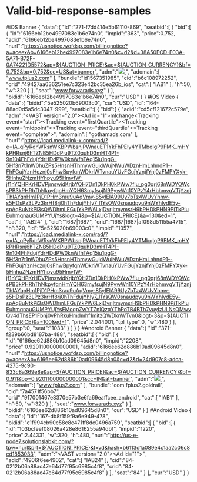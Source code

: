 # Valid-bid-response-samples
#iOS Banner
{
    "data":{
        "id":"271-f7dd414e5b61110-869",
        "seatbid":[
            {
                "bid":[
                    {
                        "id":"6166eb12be4997083e1b6e74n0",
                        "impid":"363",
                        "price":0.752,
                        "adid":"6166eb12be4997083e1b6e74n0",
                        "nurl":"https://usnotice.wofdsp.com/billingnotice?a=aceex&b=6166eb12be4997083e1b6e74n0&c=d2&d=38A50ECD-E03A-5A71-B72F-0A74221D5572&ap=${AUCTION_PRICE}&ac=${AUCTION_CURRENCY}&bf=0.752&bp=0.752&cc=US&at=banner",
                        "adm":"<a href='https://apps.apple.com/app/candy-girl-saga/id1567351985'><img src='https://cdn.wofdsp.com/cdn/image/320x50/49427aa636251ee7c323e42bc35ea26b.jpg'/><img src='https://vg.woftrk.com/report/impression?chn=fdsp&sub_chn=357218860&src=aceex&app_id=357218860&pos_id=3090a493bc1202ac&pos_type=banner&imp_id=6166eb125d324c25ae4e2188nxp&os=IOS&offer_id=b6c108972252&offer_name=fplus2-US-IOS-id1567351985-210515&po=0.3&po_model=CPI&currency=USD&crtv_id=49427aa636251ee7c323e42bc35ea26b_ios&crtv_name=49427aa636251ee7c323e42bc35ea26b_ios&ec_id=&ec_name=&idfa=38A50ECD-E03A-5A71-B72F-0A74221D5572&ip=100.34.215.243&lang=EN&sext1=aceex&sext2=6166eb125d324c25ae4e2188nx&sext3=49427aa636251ee7c323e42bc35ea26b_ios&sext4=0.752&sext5=0.752&v=0&timestamp=1634134802&ua=Mozilla%2F5.0+%28iPhone%3B+CPU+iPhone+OS+14_7_1+like+Mac+OS+X%29+AppleWebKit%2F605.1.15+%28KHTML%2C+like+Gecko%29+Mobile%2F15E148' style='display: none;'/> <script type='text/javascript'></script></a><img src='https://usnotice.wofdsp.com/impression?a=aceex&b=6166eb12be4997083e1b6e74n0&c=d2&d=38A50ECD-E03A-5A71-B72F-0A74221D5572&ap=0.752&ac=USD&bf=0.752&bp=0.752&cc=US&at=banner&ir=true' style='display: none;'/>",
                        "adomain":[
                            "www.fplus2.com"
                        ],
                        "bundle":"id1567351985",
                        "cid":"b6c108972252",
                        "crid":"49427aa636251ee7c323e42bc35ea26b_ios",
                        "cat":[
                            "IAB1"
                        ],
                        "h":50,
                        "w":320
                    }
                ],
                "seat":"www.forwarads.xyz"
            }
        ],
        "bidid":"6166eb12be4997083e1b6e74n0",
        "cur":"USD"
    }
}
#iOS Video
{
    "data":{
        "bidid":"5e525020b69003c0",
        "cur":"USD",
        "id":"164-88ad0d5a5dc3047-999",
        "seatbid":[
            {
                "bid":[
                    {
                        "adid":"cd5cf121672c579e",
                        "adm":"<?xml version=\"1.0\" encoding=\"UTF-8\" ?><VAST version=\"2.0\"><Ad id=\"1\"><Wrapper><AdSystem>mlchange</AdSystem><VASTAdTagURI><![CDATA[https://v2v.onextii.com/vast?p=2202697&cb=351-2b1926895c8a7e3-118&d=[APP_BUNDLE]&appb=591560124&appc={{APP_CATEGORY}}&appn=Musi%20-%20Simple%20Music%20Streaming&appsi={{APP_STORE_ID}}&appsu=https%3A%2F%2Fitunes.apple.com%2Fapp%2Fid591560124&appv={{APP_VER}}&country={{COUNTRY_ID}}&deviceid={{DEVICEID}}&ifa=66B9CC34-3A91-460E-A894-1D31150164EA&loc={{LOCATION}}&loclat=42.363&loclong={{LOCATION_LONG}}&w=480&h=320&gdpr=0&gdpr_consent=&us_privacy=&schain={{SCHAIN}}&dnt=0&overrideIP=107.77.194.80&ua=Mozilla%2F5.0%20(iPhone%3B%20CPU%20iPhone%20OS%2015_0_1%20like%20Mac%20OS%20X)%20AppleWebKit%2F605.1.15%20(KHTML%2C%20like%20Gecko)%20Mobile%2F15E148]]></VASTAdTagURI><Impression><![CDATA[https://icad.medialink-x.com/rad/?e=IA_qPyRdnWRsnWKBPWbsnjPWnauET1YkFhPEIy4YTMbqIgP9FMK_mHYkPHRsnj6hTZNB5HDdPiu9TZ0quhD3mHT4P1-9n104FhFdujYdrHDdPW0knWfhTAq15iu1pgG-5Hf3n7t1nW0huZPs5HnsnHThmywGujdWujNWuWDznHmLnhndP1--FhFGujYznHcznj0sFhwBpyfqnWDknWTvnauYUvFGujYznjfYnj0zFMPYXyk-5HnhuZNzmHYhpyu95HmvfW-jf1nYQHPKrHDVPjmswidKrjbYQH7Dn1DkPH0kPWw7fiu_pg0qrj68nWDYQWcsPB3kPHRhThNkpyfqnHmYQH63myfsujN9PywWn10YPzY4rHbhmvqVTjYznjThIAYqnHm1PjD1PHm3rau9uAqVmy-85yIEIA99Uy7bTz4WUvYhmv-s5HDsPz3LPz3krHf8rj0hThFdujYhIy7_I1YsQW0snaudpyu9nWYhIydE5y-spAq8uNtkPi3sQWDhmLFGujYkPW6LxjDvrjItmymsrH9bPHDkPHN9PjTkPiuEuhmqnauGUMPYUjYsFMcq&logt=4&p=${AUCTION_PRICE}&a=10&ed=1&ivt=2]]></Impression><Impression><![CDATA[]]></Impression><Impression><![CDATA[]]></Impression><Impression><![CDATA[]]></Impression><Impression><![CDATA[https://adrta.com/i?clid=mlx&paid=mlx&dvid=v&avid=3017&plid=1687|1687|af098d51155a4715&publisherId=155&siteId=155008&kv1=480x320&kv4=107.77.194.80&kv7=BL42&kv11=5e525020b69003c0&kv12=&kv16=42.465200&kv17=-83.371300&kv18=591560124&kv19=66B9CC34-3A91-460E-A894-1D31150164EA&kv27=Mozilla%2F5.0%20%28iPhone%3B%20CPU%20iPhone%20OS%2015_0_1%20like%20Mac%20OS%20X%29%20AppleWebKit%2F605.1.15%20%28KHTML%2C%20like%20Gecko%29%20Mobile%2F15E148&kv24=Mobile_InApp_Video&tt=c]]></Impression><Impression><![CDATA[https://us-e-node29.trading-rtbg.com/?event=impression&price=2.515&seat=1687|undefined&traffic=video&hash=4ced31aa418594cd7f19bff6afbe6057]]></Impression><Impression><![CDATA[https://trckr.bravegroup.tv/impression/72d0066e1e65bd3a/2.112760]]></Impression><Impression><![CDATA[https://adrta.com/i?clid=brv&paid=brv&avid=730&cb=4341fd215290fb5a8640&caid=1687%7C1687&plid=1687%7C1687%7Caf098d51155a4715&publisherId=155&siteId=fa8a7979a309&priceBid=&pricePaid=&lineItemId=&kv1480x320&kv2=https%3A%2F%2Fitunes.apple.com%2Fapp%2Fid591560124&kv3=c32f8e10cda65cf6&kv4=107.77.194.80&kv7=brave_1300&kv10=&kv11=4341fd215290fb5a8640&kv12=dc97b66dfef3fead&kv15=USA&kv16=42.4652&kv17=-83.3713&kv18=591560124&kv19=66B9CC34-3A91-460E-A894-1D31150164EA&kv23=&kv28=&kv25=Musi%20-%20Simple%20Music%20Streaming&kv26=IOS&kv27=Mozilla%2F5.0%20(iPhone%3B%20CPU%20iPhone%20OS%2015_0_1%20like%20Mac%20OS%20X)%20AppleWebKit%2F605.1.15%20(KHTML%2C%20like%20Gecko)%20Mobile%2F15E148&kv9=&kv13=&kv14=&kv24=Mobile%20In%20App_Video]]></Impression><Impression><![CDATA[https://pre.glotgrx.com/impimg.gif?qid=73133313f543233313f583230313&cid=1028&p=155&s=&adtg=1911210746&ai=591560124&di=66B9CC34-3A91-460E-A894-1D31150164EA&lat=42.363&lon=-83.3627&x=video_rewarded_InApp_thebrave&nai=1687&os=ios&ip=107.77.194.80&pn=&si=591560124&ua=Mozilla%2F5.0%20(iPhone%3B%20CPU%20iPhone%20OS%2015_0_1%20like%20Mac%20OS%20X)%20AppleWebKit%2F605.1.15%20(KHTML%2C%20like%20Gecko)%20Mobile%2F15E148&nci=&ci=1687&mm=Apple_iPhone&w=480&h=320&flcb=ea047144b91e911fb1ce6acec1103cbe&bp=&pp=&emh=&idl=&ttduid=&id5=&]]></Impression><Impression><![CDATA[https://adrta.com/i?clid=gta&dvid=v&paid=gta&avid=1687&caid=1687&plid=1687&publisherId=155&siteId=fa8a7979a309&priceBid=2.62990&kv1=480x320&kv2=null&kv3=91561cdcf3ee0c6898d38b16ece3294b881fa6ef&kv4=107.77.194.80&kv5=g&kv6=591560124&kv7=thebrave&kv10=AT%26T%20Wireless&kv11=f055a12161af41465307a24b886af222&kv12=1911210746&kv15=USA&kv16=42.363&kv17=-83.3627&kv18=591560124&kv19=66B9CC34-3A91-460E-A894-1D31150164EA&kv23=AT%26T%20Wireless&kv24=MobileInApp_video&kv25=Musi%20-%20Simple%20Music%20Streaming&kv26=IOS&kv27=Mozilla%2F5.0%20(iPhone%3B%20CPU%20iPhone%20OS%2015_0_1%20like%20Mac%20OS%20X)%20AppleWebKit%2F605.1.15%20(KHTML%2C%20like%20Gecko)%20Mobile%2F15E148&kv28=apple_iphone&kv29=[ERRORCODE]&kv30=[CONTENTPLAYHEAD]_[ADPLAYHEAD]&kv33=[ASSETURI]&kv34=[VASTVERSIONS]&kv35=[IFATYPE]&kv36=[IFA]&kv37=[CLIENTUA]&kv38=[SERVERUA]&kv39=[DEVICEUA]&kv40=[DEVICEIP]&kv41=[LATLONG]&kv42=[DOMAIN]&kv43=[PAGEURL]&kv44=null&kv45=[PLAYERSIZE]&kv46=[REGULATIONS]&kv47=[ADTYPE]&kv48=[TRANSACTIONID]&kv49=[BREAKPOSITION]&kv50=[APPNAME]&kv51=[PLACEMENTTYPE]&kv54=[LAT]]]></Impression><Impression><![CDATA[https://data.ad-score.com/img?tid=video_InApp&pid=1000159&l1=thebrave&l2=155&l3=591560124&l4=p3&l5=1687&l6=4&utid=4ced31aa418594cd7f19bff6afbe6057&uid=66B9CC34-3A91-460E-A894-1D31150164EA&uip=107.77.194.80&pub_app=591560124&pub_domain=none&cb=617c60433a4877c47223b80ed4baa12c&pm_ct=4ced31aa418594cd7f19bff6afbe6057]]></Impression><Creatives><Creative><Linear><VideoClicks><ClickTracking><![CDATA[https://icad.medialink-x.com/rad/?e=IA_qPyRdnWRsnWKBPWbsnjPWnauET1YkFhPEIy4YTMbqIgP9FMK_mHYkPHRsnj6hTZNB5HDdPiu9TZ0quhD3mHT4P1-9n104FhFdujYdrHDdPW0knWfhTAq15iu1pgG-5Hf3n7t1nW0huZPs5HnsnHThmywGujdWujNWuWDznHmLnhndP1--FhFGujYznHcznj0sFhwBpyfqnWDknWTvnauYUvFGujYznjfYnj0zFMPYXyk-5HnhuZNzmHYhpyu95HmvfW-jf1nYQHPKrHDVPjmswidKrjbYQH7Dn1DkPH0kPWw7fiu_pg0qrj68nWDYQWcsPB3kPHRhThNkpyfqnHmYQH63myfsujN9PywWn10YPzY4rHbhmvqVTjYznjThIAYqnHm1PjD1PHm3rau9uAqVmy-85yIEIA99Uy7bTz4WUvYhmv-s5HDsPz3LPz3krHf8rj0hThFdujYhIy7_I1YsQW0snaudpyu9nWYhIydE5y-spAq8uNtkPi3sQWDhmLFGujYkPW6LxjDvrjItmymsrH9bPHDkPHN9PjTkPiuEuhmqnauGUMPYUjYs&logt=4&p=${AUCTION_PRICE}&a=20&ed=1]]></ClickTracking><ClickTracking><![CDATA[https://adrta.com/c?clid=mlx&paid=mlx&dvid=v&avid=3017&plid=1687|1687|af098d51155a4715&publisherId=155&siteId=155008&kv1=480x320&kv4=107.77.194.80&kv7=BL42&kv11=5e525020b69003c0&kv12=&kv16=42.465200&kv17=-83.371300&kv18=591560124&kv19=66B9CC34-3A91-460E-A894-1D31150164EA&kv27=Mozilla%2F5.0%20%28iPhone%3B%20CPU%20iPhone%20OS%2015_0_1%20like%20Mac%20OS%20X%29%20AppleWebKit%2F605.1.15%20%28KHTML%2C%20like%20Gecko%29%20Mobile%2F15E148&kv24=Mobile_InApp_Video&tt=c]]></ClickTracking></VideoClicks><TrackingEvents><Tracking event=\"start\"><![CDATA[https://icad.medialink-x.com/rad/?e=IA_qPyRdnWRsnWKBPWbsnjPWnauET1YkFhPEIy4YTMbqIgP9FMK_mHYkPHRsnj6hTZNB5HDdPiu9TZ0quhD3mHT4P1-9n104FhFdujYdrHDdPW0knWfhTAq15iu1pgG-5Hf3n7t1nW0huZPs5HnsnHThmywGujdWujNWuWDznHmLnhndP1--FhFGujYznHcznj0sFhwBpyfqnWDknWTvnauYUvFGujYznjfYnj0zFMPYXyk-5HnhuZNzmHYhpyu95HmvfW-jf1nYQHPKrHDVPjmswidKrjbYQH7Dn1DkPH0kPWw7fiu_pg0qrj68nWDYQWcsPB3kPHRhThNkpyfqnHmYQH63myfsujN9PywWn10YPzY4rHbhmvqVTjYznjThIAYqnHm1PjD1PHm3rau9uAqVmy-85yIEIA99Uy7bTz4WUvYhmv-s5HDsPz3LPz3krHf8rj0hThFdujYhIy7_I1YsQW0snaudpyu9nWYhIydE5y-spAq8uNtkPi3sQWDhmLFGujYkPW6LxjDvrjItmymsrH9bPHDkPHN9PjTkPiuEuhmqnauGUMPYUjYs&logt=4&a=30&ed=1]]></Tracking><Tracking event=\"firstQuartile\"><![CDATA[https://icad.medialink-x.com/rad/?e=IA_qPyRdnWRsnWKBPWbsnjPWnauET1YkFhPEIy4YTMbqIgP9FMK_mHYkPHRsnj6hTZNB5HDdPiu9TZ0quhD3mHT4P1-9n104FhFdujYdrHDdPW0knWfhTAq15iu1pgG-5Hf3n7t1nW0huZPs5HnsnHThmywGujdWujNWuWDznHmLnhndP1--FhFGujYznHcznj0sFhwBpyfqnWDknWTvnauYUvFGujYznjfYnj0zFMPYXyk-5HnhuZNzmHYhpyu95HmvfW-jf1nYQHPKrHDVPjmswidKrjbYQH7Dn1DkPH0kPWw7fiu_pg0qrj68nWDYQWcsPB3kPHRhThNkpyfqnHmYQH63myfsujN9PywWn10YPzY4rHbhmvqVTjYznjThIAYqnHm1PjD1PHm3rau9uAqVmy-85yIEIA99Uy7bTz4WUvYhmv-s5HDsPz3LPz3krHf8rj0hThFdujYhIy7_I1YsQW0snaudpyu9nWYhIydE5y-spAq8uNtkPi3sQWDhmLFGujYkPW6LxjDvrjItmymsrH9bPHDkPHN9PjTkPiuEuhmqnauGUMPYUjYs&logt=4&a=31&ed=1]]></Tracking><Tracking event=\"midpoint\"><![CDATA[https://icad.medialink-x.com/rad/?e=IA_qPyRdnWRsnWKBPWbsnjPWnauET1YkFhPEIy4YTMbqIgP9FMK_mHYkPHRsnj6hTZNB5HDdPiu9TZ0quhD3mHT4P1-9n104FhFdujYdrHDdPW0knWfhTAq15iu1pgG-5Hf3n7t1nW0huZPs5HnsnHThmywGujdWujNWuWDznHmLnhndP1--FhFGujYznHcznj0sFhwBpyfqnWDknWTvnauYUvFGujYznjfYnj0zFMPYXyk-5HnhuZNzmHYhpyu95HmvfW-jf1nYQHPKrHDVPjmswidKrjbYQH7Dn1DkPH0kPWw7fiu_pg0qrj68nWDYQWcsPB3kPHRhThNkpyfqnHmYQH63myfsujN9PywWn10YPzY4rHbhmvqVTjYznjThIAYqnHm1PjD1PHm3rau9uAqVmy-85yIEIA99Uy7bTz4WUvYhmv-s5HDsPz3LPz3krHf8rj0hThFdujYhIy7_I1YsQW0snaudpyu9nWYhIydE5y-spAq8uNtkPi3sQWDhmLFGujYkPW6LxjDvrjItmymsrH9bPHDkPHN9PjTkPiuEuhmqnauGUMPYUjYs&logt=4&a=32&ed=1]]></Tracking><Tracking event=\"thirdQuartile\"><![CDATA[https://icad.medialink-x.com/rad/?e=IA_qPyRdnWRsnWKBPWbsnjPWnauET1YkFhPEIy4YTMbqIgP9FMK_mHYkPHRsnj6hTZNB5HDdPiu9TZ0quhD3mHT4P1-9n104FhFdujYdrHDdPW0knWfhTAq15iu1pgG-5Hf3n7t1nW0huZPs5HnsnHThmywGujdWujNWuWDznHmLnhndP1--FhFGujYznHcznj0sFhwBpyfqnWDknWTvnauYUvFGujYznjfYnj0zFMPYXyk-5HnhuZNzmHYhpyu95HmvfW-jf1nYQHPKrHDVPjmswidKrjbYQH7Dn1DkPH0kPWw7fiu_pg0qrj68nWDYQWcsPB3kPHRhThNkpyfqnHmYQH63myfsujN9PywWn10YPzY4rHbhmvqVTjYznjThIAYqnHm1PjD1PHm3rau9uAqVmy-85yIEIA99Uy7bTz4WUvYhmv-s5HDsPz3LPz3krHf8rj0hThFdujYhIy7_I1YsQW0snaudpyu9nWYhIydE5y-spAq8uNtkPi3sQWDhmLFGujYkPW6LxjDvrjItmymsrH9bPHDkPHN9PjTkPiuEuhmqnauGUMPYUjYs&logt=4&a=33&ed=1]]></Tracking><Tracking event=\"complete\"><![CDATA[https://icad.medialink-x.com/rad/?e=IA_qPyRdnWRsnWKBPWbsnjPWnauET1YkFhPEIy4YTMbqIgP9FMK_mHYkPHRsnj6hTZNB5HDdPiu9TZ0quhD3mHT4P1-9n104FhFdujYdrHDdPW0knWfhTAq15iu1pgG-5Hf3n7t1nW0huZPs5HnsnHThmywGujdWujNWuWDznHmLnhndP1--FhFGujYznHcznj0sFhwBpyfqnWDknWTvnauYUvFGujYznjfYnj0zFMPYXyk-5HnhuZNzmHYhpyu95HmvfW-jf1nYQHPKrHDVPjmswidKrjbYQH7Dn1DkPH0kPWw7fiu_pg0qrj68nWDYQWcsPB3kPHRhThNkpyfqnHmYQH63myfsujN9PywWn10YPzY4rHbhmvqVTjYznjThIAYqnHm1PjD1PHm3rau9uAqVmy-85yIEIA99Uy7bTz4WUvYhmv-s5HDsPz3LPz3krHf8rj0hThFdujYhIy7_I1YsQW0snaudpyu9nWYhIydE5y-spAq8uNtkPi3sQWDhmLFGujYkPW6LxjDvrjItmymsrH9bPHDkPHN9PjTkPiuEuhmqnauGUMPYUjYs&logt=4&a=34&ed=1]]></Tracking></TrackingEvents></Linear></Creative></Creatives></Wrapper></Ad></VAST>",
                        "adomain":[
                            "gothamads.com"
                        ],
                        "burl":"https://icad.medialink-x.com/rad/?e=IA_qPyRdnWRsnWKBPWbsnjPWnauET1YkFhPEIy4YTMbqIgP9FMK_mHYkPHRsnj6hTZNB5HDdPiu9TZ0quhD3mHT4P1-9n104FhFdujYdrHDdPW0knWfhTAq15iu1pgG-5Hf3n7t1nW0huZPs5HnsnHThmywGujdWujNWuWDznHmLnhndP1--FhFGujYznHcznj0sFhwBpyfqnWDknWTvnauYUvFGujYznjfYnj0zFMPYXyk-5HnhuZNzmHYhpyu95HmvfW-jf1nYQHPKrHDVPjmswidKrjbYQH7Dn1DkPH0kPWw7fiu_pg0qrj68nWDYQWcsPB3kPHRhThNkpyfqnHmYQH63myfsujN9PywWn10YPzY4rHbhmvqVTjYznjThIAYqnHm1PjD1PHm3rau9uAqVmy-85yIEIA99Uy7bTz4WUvYhmv-s5HDsPz3LPz3krHf8rj0hThFdujYhIy7_I1YsQW0snaudpyu9nWYhIydE5y-spAq8uNtkPi3sQWDhmLFGujYkPW6LxjDvrjItmymsrH9bPHDkPHN9PjTkPiuEuhmqnauGUMPYUjYs&logt=4&p=${AUCTION_PRICE}&a=130&ed=1",
                        "cat":[
                            "IAB24"
                        ],
                        "cid":"1687|1687",
                        "crid":"1687|1687|af098d51155a4715",
                        "h":320,
                        "id":"5e525020b69003c0",
                        "impid":"1057",
                        "nurl":"https://icad.medialink-x.com/rad/?e=IA_qPyRdnWRsnWKBPWbsnjPWnauET1YkFhPEIy4YTMbqIgP9FMK_mHYkPHRsnj6hTZNB5HDdPiu9TZ0quhD3mHT4P1-9n104FhFdujYdrHDdPW0knWfhTAq15iu1pgG-5Hf3n7t1nW0huZPs5HnsnHThmywGujdWujNWuWDznHmLnhndP1--FhFGujYznHcznj0sFhwBpyfqnWDknWTvnauYUvFGujYznjfYnj0zFMPYXyk-5HnhuZNzmHYhpyu95HmvfW-jf1nYQHPKrHDVPjmswidKrjbYQH7Dn1DkPH0kPWw7fiu_pg0qrj68nWDYQWcsPB3kPHRhThNkpyfqnHmYQH63myfsujN9PywWn10YPzY4rHbhmvqVTjYznjThIAYqnHm1PjD1PHm3rau9uAqVmy-85yIEIA99Uy7bTz4WUvYhmv-s5HDsPz3LPz3krHf8rj0hThFdujYhIy7_I1YsQW0snaudpyu9nWYhIydE5y-spAq8uNtkPi3sQWDhmLFGujYkPW6LxjDvrjItmymsrH9bPHDkPHN9PjTkPiuEuhmqnauGUMPYUjYsFMcqpZwYTZnlQzqYThPoTB4BTh7vuyIzULNsQMwvQv4dThsEP1Fbnj0vPhRkuHmdmhf1mitzQWDknWTvn0&logt=3&p=${AUCTION_PRICE}&a=100&ed=1",
                        "price":2.044001,
                        "tpl_type":0,
                        "w":480
                    }
                ],
                "group":0,
                "seat":"1033"
            }
        ]
    }
}
#Android Banner
{
    "data":{
        "id":"371-f239b66bd8187ba-488",
        "seatbid":[
            {
                "bid":[
                    {
                        "id":"6166ee62d886b10ad09645d8n0",
                        "impid":"2208",
                        "price":0.9201100000000001,
                        "adid":"6166ee62d886b10ad09645d8n0",
                        "nurl":"https://usnotice.wofdsp.com/billingnotice?a=aceex&b=6166ee62d886b10ad09645d8n0&c=d2&d=24d907c8-adca-4275-9c90-833c8a369e8e&ap=${AUCTION_PRICE}&ac=${AUCTION_CURRENCY}&bf=0.911&bp=0.9201100000000001&cc=IN&at=banner",
                        "adm":"<a href='https://play.google.com/store/apps/details?id=com.fplus2.goldrail'><img src='https://cdn.wofdsp.com/cdn/image/320x50/917001467e8370e57b3e6fa69eaffcee.jpg'/><img src='https://sg.woftrk.com/report/impression?chn=fdsp&sub_chn=com.callapp.contacts&src=aceex&app_id=com.callapp.contacts&pos_id=b91ebe2257f6a71a&pos_type=banner&imp_id=6166ee629cf34147af29648bnxp&os=ANDROID&offer_id=7a4571f56bb7&offer_name=fplus2-IN-ANDROID-com.fplus2.goldrail-210221&po=0.3&po_model=CPI&currency=USD&crtv_id=917001467e8370e57b3e6fa69eaffcee_android&crtv_name=917001467e8370e57b3e6fa69eaffcee_android&ec_id=&ec_name=&gaid=24d907c8-adca-4275-9c90-833c8a369e8e&ip=157.49.130.100&lang=EN&sext1=aceex&sext2=6166ee629cf34147af29648bnx&sext3=917001467e8370e57b3e6fa69eaffcee_android&sext4=0.911&sext5=0.9201100000000001&v=0&timestamp=1634135650&ua=Mozilla%2F5.0+%28Linux%3B+Android+11%3B+RMX3241+Build%2FRP1A.200720.011%3B+wv%29+AppleWebKit%2F537.36+%28KHTML%2C+like+Gecko%29+Version%2F4.0+Chrome%2F93.0.4577.82+Mobile+Safari%2F537.36' style='display: none;'/> <script type='text/javascript'></script></a><img src='https://usnotice.wofdsp.com/impression?a=aceex&b=6166ee62d886b10ad09645d8n0&c=d2&d=24d907c8-adca-4275-9c90-833c8a369e8e&ap=0.9201100000000001&ac=USD&bf=0.911&bp=0.9201100000000001&cc=IN&at=banner&ir=true' style='display: none;'/>",
                        "adomain":[
                            "www.fplus2.com"
                        ],
                        "bundle":"com.fplus2.goldrail",
                        "cid":"7a4571f56bb7",
                        "crid":"917001467e8370e57b3e6fa69eaffcee_android",
                        "cat":[
                            "IAB1"
                        ],
                        "h":50,
                        "w":320
                    }
                ],
                "seat":"www.forwarads.xyz"
            }
        ],
        "bidid":"6166ee62d886b10ad09645d8n0",
        "cur":"USD"
    }
}
#Android Video
{
    "data":{
        "id":"167-db8f159f9a6e949-478",
        "bidid":"e1f994cb90c58c8c471ff8dc0496a759",
        "seatbid":[
            {
                "bid":[
                    {
                        "id":"103bcfeef08026a428e8616255a94db1",
                        "impid":"1220",
                        "price":2.44331,
                        "w":320,
                        "h":480,
                        "nurl":"http://us-e-node7.solutionslabkit.com/?tpw=nurl&prf=${AUCTION_PRICE}&t=vd&hash=b6113d1a089e4c1aa2c06c8cd1853033",
                        "adm":"<?xml version=\"1.0\" encoding=\"UTF-8\"?><VAST version=\"2.0\"><Ad id=\"1\"><Wrapper><AdSystem><![CDATA[Smartyads]]></AdSystem><VASTAdTagURI><![CDATA[https://ads4.krushmedia.com/?c=rtb&m=vast&key=af811525e7c5713ad34524ed2c1fdbb3&ip=198.160.139.123&w=320&h=480&ifa=1bea5b4c-2607-41a2-9812-36c183afb64d&bundle=com.zumobi.msnbc&appname=NBC%20News%3A%20Breaking%20News%2C%20US%20News%20%26%20Live%20Video&ua=Mozilla%2F5.0%20(Linux%3B%20Android%2011%3B%20SM-G988U%20Build%2FRP1A.200720.012%3B%20wv)%20AppleWebKit%2F537.36%20(KHTML%2C%20like%20Gecko)%20Version%2F4.0%20Chrome%2F88.0.4324.93%20Mobile%20Safari%2F537.36&dnt=0&gdpr=0&consent=&lat=37.8592&lon=-84.6762&ccpa=&cb=462-8357abbd2b53038-5366&storeurl=https%3A%2F%2Fplay.google.com%2Fstore%2Fapps%2Fdetails%3Fid%3Dcom.zumobi.msnbc]]></VASTAdTagURI><Impression><![CDATA[https://us-e-node7.solutionslabkit.com/?tpw=i&spr=${AUCTION_PRICE}&dp=84-9e27d1fbef70f36ff594a63a78e0a1e6&t=vd&hash=b6113d1a089e4c1aa2c06c8cd1853033]]></Impression><Impression><![CDATA[https://adrta.com/i?clid=bzk&dvid=v&paid=bzk&avid=84&caid=0212b06a88ac47e64d77f95c6985c4f8&plid=0212b06a88ac47e64d77f95c6985c4f8&publisherId=7c7ed57ecc&siteId=9ca52cd10345&priceBid=2.44331&kv1=320x480&kv2=null&kv3=0e7dc2185f086fc6f9316af382244577742e23a2&kv4=198.160.139.123&kv5=US_EAST&kv6=com.zumobi.msnbc&kv7=aceex&kv10=Spectrum&kv11=c9b08d38e73a637b8096c91eb9023f5e&kv12=1110745104&kv15=USA&kv16=37.8592&kv17=-84.6762&kv18=com.zumobi.msnbc&kv19=1bea5b4c-2607-41a2-9812-36c183afb64d&kv23=Spectrum&kv24=MobileInApp_video&kv25=NBC%20News%3A%20Breaking%20News%2C%20US%20News%20%26%20Live%20Video&kv26=android&kv27=Mozilla%2F5.0%20(Linux%3B%20Android%2011%3B%20SM-G988U%20Build%2FRP1A.200720.012%3B%20wv)%20AppleWebKit%2F537.36%20(KHTML%2C%20like%20Gecko)%20Version%2F4.0%20Chrome%2F88.0.4324.93%20Mobile%20Safari%2F537.36&kv28=Samsung_SM-G988U&kv29=[ERRORCODE]&kv30=[CONTENTPLAYHEAD]_[ADPLAYHEAD]&kv33=[ASSETURI]&kv34=[VASTVERSIONS]&kv35=[IFATYPE]&kv36=[IFA]&kv37=[CLIENTUA]&kv38=[SERVERUA]&kv39=[DEVICEUA]&kv40=[DEVICEIP]&kv41=[LATLONG]&kv42=[DOMAIN]&kv43=[PAGEURL]&kv44=null&kv45=[PLAYERSIZE]&kv46=[REGULATIONS]&kv47=[ADTYPE]&kv48=[TRANSACTIONID]&kv49=[BREAKPOSITION]&kv50=[APPNAME]&kv51=[PLACEMENTTYPE]&kv54=[LAT]]]></Impression><Impression><![CDATA[https://nd1.rtbtrack.com/?w=i&p=3.177&ds=3957_undefined&type=v&uq=2897c4d6eb7385aa0acdaaf04b16d249]]></Impression><Impression><![CDATA[https://adrta.com/i?clid=sha&dvid=v&paid=sh&avid=3957&caid=0212b06a88ac47e64d77f95c6985c4f8&plid=0212b06a88ac47e64d77f95c6985c4f8&publisherId=7c7ed57ecc&siteId=9ca52cd10345&priceBid=3.25775&deviceType=4&kv2=null&kv3=0e7dc2185f086fc6f9316af382244577742e23a2&kv4=198.160.139.123&kv5=4&kv6=com.zumobi.msnbc&kv7=bizzclick&kv10=Spectrum&kv11=d2f6f591a26a39d291048cbc7ee8bf96&kv12=1110745104&kv15=USA&kv16=37.8592&kv17=-84.6762&kv18=com.zumobi.msnbc&kv19=1bea5b4c-2607-41a2-9812-36c183afb64d&kv23=Spectrum&kv24=MobileInApp_video&kv25=NBC%20News%3A%20Breaking%20News%2C%20US%20News%20%26%20Live%20Video&kv26=android&kv27=Mozilla%2F5.0%20(Linux%3B%20Android%2011%3B%20SM-G988U%20Build%2FRP1A.200720.012%3B%20wv)%20AppleWebKit%2F537.36%20(KHTML%2C%20like%20Gecko)%20Version%2F4.0%20Chrome%2F88.0.4324.93%20Mobile%20Safari%2F537.36&kv28=Samsung_SM-G988U&kv29=[ERRORCODE]&kv30=[CONTENTPLAYHEAD]_[ADPLAYHEAD]&kv33=[ASSETURI]&kv34=[VASTVERSIONS]&kv35=[IFATYPE]&kv36=[IFA]&kv37=[CLIENTUA]&kv38=[SERVERUA]&kv39=[DEVICEUA]&kv40=[DEVICEIP]&kv41=[LATLONG]&kv42=[DOMAIN]&kv43=[PAGEURL]&kv44=null&kv45=[PLAYERSIZE]&kv46=[REGULATIONS]&kv47=[ADTYPE]&kv48=[TRANSACTIONID]&kv49=[BREAKPOSITION]&kv50=[APPNAME]&kv51=[PLACEMENTTYPE]&kv52=[SSAI]]]></Impression><Impression><![CDATA[https://data.ad-score.com/img?utid=2897c4d6eb7385aa0acdaaf04b16d249&tid=video_InApp&pid=1000159&l1=aceex&l2=7c7ed57ecc&l3=com.zumobi.msnbc&l4=p1&l5=3957&l6=4&uid=1bea5b4c-2607-41a2-9812-36c183afb64d&uip=198.160.139.123&pub_app=com.zumobi.msnbc&pub_domain=none&cb=e124b13096ad891cbe2290b94df606cf]]></Impression></Wrapper></Ad></VAST>",
                        "adid":"4906f6ee4902",
                        "cat":[
                            "IAB24"
                        ],
                        "cid":"84-0212b06a88ac47e64d77f95c6985c4f8",
                        "crid":"84-0212b06a88ac47e64d77f95c6985c4f8"
                    }
                ],
                "seat":"84"
            }
        ],
        "cur":"USD"
    }
}
